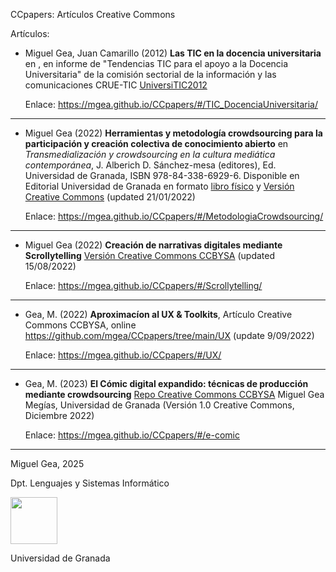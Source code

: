 CCpapers: Artículos Creative Commons 


Artículos:

* Miguel Gea, Juan Camarillo (2012) **Las TIC en la docencia universitaria** en , en informe de "Tendencias TIC para el apoyo a la Docencia Universitaria" de la comisión sectorial de la información y las comunicaciones CRUE-TIC [UniversiTIC2012](./TIC_DocenciaUniversitaria/readme.md)

    Enlace:   https://mgea.github.io/CCpapers/#/TIC_DocenciaUniversitaria/

----

 
* Miguel Gea (2022) **Herramientas y metodología crowdsourcing para la participación y creación colectiva de conocimiento abierto** en *Transmedialización y crowdsourcing en la cultura mediática contemporánea*, J. Alberich D.  Sánchez-mesa (editores),  Ed. Universidad de Granada, ISBN 978-84-338-6929-6. 
 Disponible en Editorial Universidad de Granada en formato [libro físico](https://editorial.ugr.es/libro/transmedializacion-y-crowdsourcing-en-la-cultura-mediatica-contemporanea_138830/) y [Versión Creative Commons](https://github.com/mgea/CCpapers/blob/main/MetodologiaCrowdsourcing/readme.md) (updated 21/01/2022)

    Enlace:   https://mgea.github.io/CCpapers/#/MetodologiaCrowdsourcing/

-----
 
 
* Miguel Gea (2022) **Creación de narrativas digitales mediante Scrollytelling** [Versión Creative Commons CCBYSA](https://github.com/mgea/CCpapers/blob/main/Scrollytelling/readme.md) (updated 15/08/2022)

    Enlace: https://mgea.github.io/CCpapers/#/Scrollytelling/


----
 
* Gea, M. (2022) **Aproximacíon al UX & Toolkits**, Artículo Creative Commons CCBYSA, online https://github.com/mgea/CCpapers/tree/main/UX (update 9/09/2022)

    Enlace: https://mgea.github.io/CCpapers/#/UX/



-----


* Gea, M. (2023) **El Cómic digital expandido: técnicas de producción mediante crowdsourcing** [Repo Creative Commons CCBYSA](https://github.com/mgea/CCpapers/tree/main/e-comic) 
Miguel Gea Megías, Universidad de Granada (Versión 1.0 Creative Commons, Diciembre 2022)

    Enlace: https://mgea.github.io/CCpapers/#/e-comic

----




Miguel Gea, 2025

Dpt. Lenguajes y Sistemas Informático 

<img src="https://mirrors.creativecommons.org/presskit/buttons/88x31/png/by-nc-sa.png"  width="75" > 

Universidad de Granada


 



